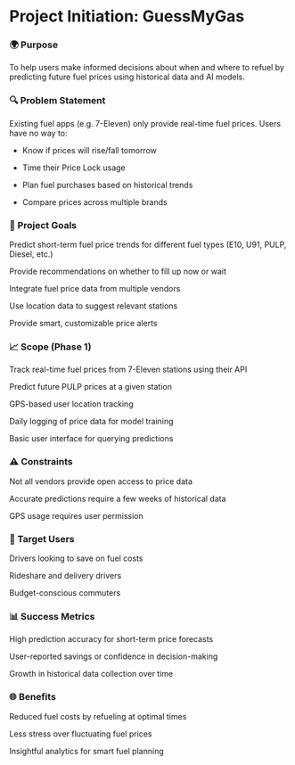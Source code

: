 # Project Initiation: GuessMyGas

### 🌍 Purpose

To help users make informed decisions about when and where to refuel by predicting future fuel prices using historical data and AI models.

### 🔍 Problem Statement

Existing fuel apps (e.g. 7-Eleven) only provide real-time fuel prices. Users have no way to:

- Know if prices will rise/fall tomorrow

- Time their Price Lock usage

- Plan fuel purchases based on historical trends

- Compare prices across multiple brands

### 🚀 Project Goals

Predict short-term fuel price trends for different fuel types (E10, U91, PULP, Diesel, etc.)

Provide recommendations on whether to fill up now or wait

Integrate fuel price data from multiple vendors

Use location data to suggest relevant stations

Provide smart, customizable price alerts

### 📈 Scope (Phase 1)

Track real-time fuel prices from 7-Eleven stations using their API

Predict future PULP prices at a given station

GPS-based user location tracking

Daily logging of price data for model training

Basic user interface for querying predictions

### ⚠️ Constraints

Not all vendors provide open access to price data

Accurate predictions require a few weeks of historical data

GPS usage requires user permission

### 👤 Target Users

Drivers looking to save on fuel costs

Rideshare and delivery drivers

Budget-conscious commuters

### 📊 Success Metrics

High prediction accuracy for short-term price forecasts

User-reported savings or confidence in decision-making

Growth in historical data collection over time

### 🌐 Benefits

Reduced fuel costs by refueling at optimal times

Less stress over fluctuating fuel prices

Insightful analytics for smart fuel planning